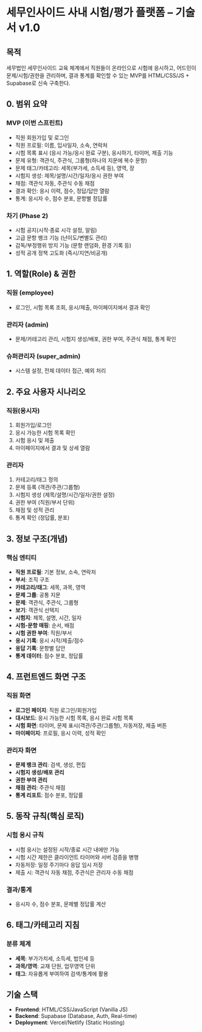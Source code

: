 # 세무인사이드 사내 시험/평가 플랫폼 – 기술서 v1.0

## 목적
세무법인 세무인사이드 교육 체계에서 직원들이 온라인으로 시험에 응시하고, 어드민이 문제/시험/권한을 관리하며, 결과 통계를 확인할 수 있는 MVP를 HTML/CSS/JS + Supabase로 신속 구축한다.

## 0. 범위 요약

### MVP (이번 스프린트)
- 직원 회원가입 및 로그인
- 직원 프로필: 이름, 입사일자, 소속, 연락처
- 시험 목록 표시 (응시 가능/응시 완료 구분), 응시하기, 타이머, 제출 기능
- 문제 유형: 객관식, 주관식, 그룹형(하나의 지문에 복수 문항)
- 문제 태그/카테고리: 세목(부가세, 소득세 등), 영역, 장
- 시험지 생성: 제목/설명/시간/일자/응시 권한 부여
- 채점: 객관식 자동, 주관식 수동 채점
- 결과 확인: 응시 이력, 점수, 정답/답안 열람
- 통계: 응시자 수, 점수 분포, 문항별 정답률

### 차기 (Phase 2)
- 시험 공지(시작·종료 시각 설정, 알림)
- 고급 문항 뱅크 기능 (난이도/변별도 관리)
- 감독/부정행위 방지 기능 (문항 랜덤화, 환경 기록 등)
- 성적 공개 정책 고도화 (즉시/지연/비공개)

## 1. 역할(Role) & 권한

### 직원 (employee)
- 로그인, 시험 목록 조회, 응시/제출, 마이페이지에서 결과 확인

### 관리자 (admin)
- 문제/카테고리 관리, 시험지 생성/배포, 권한 부여, 주관식 채점, 통계 확인

### 슈퍼관리자 (super_admin)
- 시스템 설정, 전체 데이터 접근, 예외 처리

## 2. 주요 사용자 시나리오

### 직원(응시자)
1. 회원가입/로그인
2. 응시 가능한 시험 목록 확인
3. 시험 응시 및 제출
4. 마이페이지에서 결과 및 상세 열람

### 관리자
1. 카테고리/태그 정의
2. 문제 등록 (객관/주관/그룹형)
3. 시험지 생성 (제목/설명/시간/일자/권한 설정)
4. 권한 부여 (직원/부서 단위)
5. 채점 및 성적 관리
6. 통계 확인 (정답률, 분포)

## 3. 정보 구조(개념)

### 핵심 엔티티
- **직원 프로필**: 기본 정보, 소속, 연락처
- **부서**: 조직 구조
- **카테고리/태그**: 세목, 과목, 영역
- **문제 그룹**: 공통 지문
- **문제**: 객관식, 주관식, 그룹형
- **보기**: 객관식 선택지
- **시험지**: 제목, 설명, 시간, 일자
- **시험-문항 매핑**: 순서, 배점
- **시험 권한 부여**: 직원/부서
- **응시 기록**: 응시 시작/제출/점수
- **응답 기록**: 문항별 답안
- **통계 데이터**: 점수 분포, 정답률

## 4. 프런트엔드 화면 구조

### 직원 화면
- **로그인 페이지**: 직원 로그인/회원가입
- **대시보드**: 응시 가능한 시험 목록, 응시 완료 시험 목록
- **시험 화면**: 타이머, 문제 표시(객관/주관/그룹형), 자동저장, 제출 버튼
- **마이페이지**: 프로필, 응시 이력, 성적 확인

### 관리자 화면
- **문제 뱅크 관리**: 검색, 생성, 편집
- **시험지 생성/배포 관리**
- **권한 부여 관리**
- **채점 관리**: 주관식 채점
- **통계 리포트**: 점수 분포, 정답률

## 5. 동작 규칙(핵심 로직)

### 시험 응시 규칙
- 시험 응시는 설정된 시작/종료 시간 내에만 가능
- 시험 시간 제한은 클라이언트 타이머와 서버 검증을 병행
- 자동저장: 일정 주기마다 응답 임시 저장
- 제출 시: 객관식 자동 채점, 주관식은 관리자 수동 채점

### 결과/통계
- 응시자 수, 점수 분포, 문제별 정답률 계산

## 6. 태그/카테고리 지침

### 분류 체계
- **세목**: 부가가치세, 소득세, 법인세 등
- **과목/영역**: 교재 단원, 업무영역 단위
- **태그**: 자유롭게 부여하여 검색/통계에 활용

## 기술 스택
- **Frontend**: HTML/CSS/JavaScript (Vanilla JS)
- **Backend**: Supabase (Database, Auth, Real-time)
- **Deployment**: Vercel/Netlify (Static Hosting)
